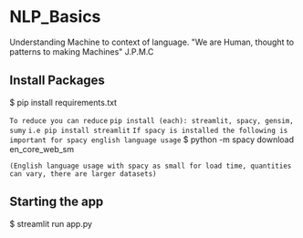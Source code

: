 # NLP_Basics

Understanding Machine to context of language. "We are Human, thought to patterns to making Machines" J.P.M.C

## Install Packages

$ pip install requirements.txt

`To reduce you can reduce`
`pip install (each): streamlit, spacy, gensim, sumy`
`i.e pip install streamlit`
`If spacy is installed the following is important for spacy english language usage`
$ python -m spacy download en_core_web_sm

`(English language usage with spacy as small for load time, quantities can vary, there are larger datasets)`

## Starting the app

$ streamlit run app.py
